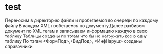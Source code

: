 # test

Переносим в директорию файлы и пробегаемся по очереди по каждому файлу
В каждом XML пробегаемся по документу
Далее разбивем документ по XML тегам и записываем информацию каждую в свою таблицу
Таблицы созданы по тэгам что бы не нагружать все в одну таблицу
По тэгам <ФормПод>,<ВидПод>, <ИнфНаруш> созданы справочники
